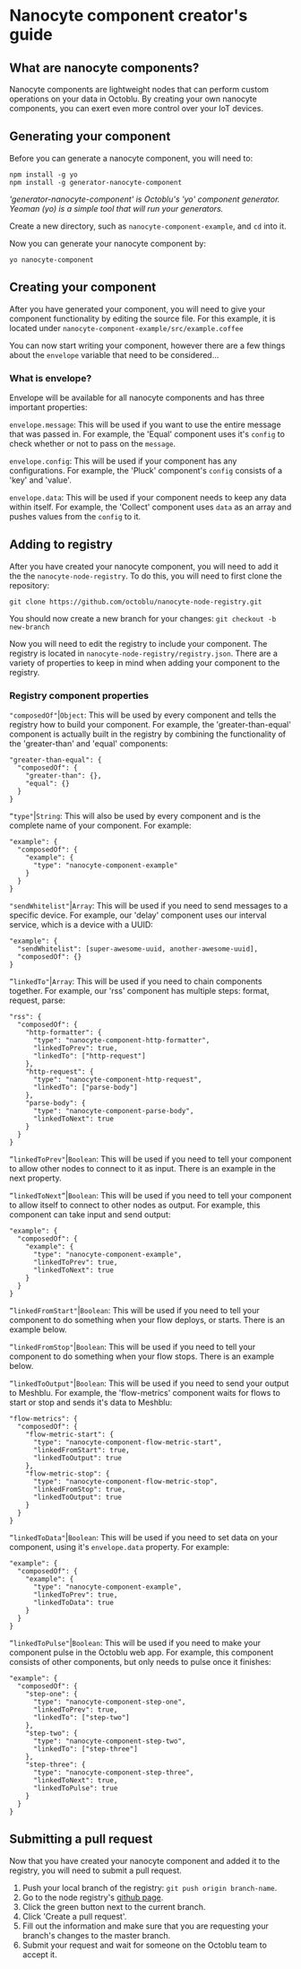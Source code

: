 # Nanocyte component creator's guide

## What are nanocyte components?
Nanocyte components are lightweight nodes that can perform custom operations on your data in Octoblu. By creating your own nanocyte components, you can exert even more control over your IoT devices.

## Generating your component
Before you can generate a nanocyte component, you will need to:
```
npm install -g yo
npm install -g generator-nanocyte-component
```
_'generator-nanocyte-component' is Octoblu's 'yo' component generator. Yeoman (yo) is a simple tool that will run your generators._

Create a new directory, such as `nanocyte-component-example`, and `cd` into it.

Now you can generate your nanocyte component by:
```
yo nanocyte-component
```

## Creating your component
After you have generated your component, you will need to give your component functionality by editing the source file. For this example, it is located under `nanocyte-component-example/src/example.coffee`

You can now start writing your component, however there are a few things about the `envelope` variable that need to be considered...

### What is envelope?
Envelope will be available for all nanocyte components and has three important properties:

`envelope.message`: This will be used if you want to use the entire message that was passed in. For example, the 'Equal' component uses it's `config` to check whether or not to pass on the `message`.

`envelope.config`: This will be used if your component has any configurations. For example, the 'Pluck' component's `config` consists of a 'key' and 'value'.

`envelope.data`: This will be used if your component needs to keep any data within itself. For example, the 'Collect' component uses `data` as an array and pushes values from the `config` to it.

## Adding to registry
After you have created your nanocyte component, you will need to add it the the `nanocyte-node-registry`. To do this, you will need to first clone the repository:
```
git clone https://github.com/octoblu/nanocyte-node-registry.git
```
You should now create a new branch for your changes: `git checkout -b new-branch`

Now you will need to edit the registry to include your component. The registry is located in `nanocyte-node-registry/registry.json`. There are a variety of properties to keep in mind when adding your component to the registry.

### Registry component properties
`"composedOf"`|`Object`: This will be used by every component and tells the registry how to build your component. For example, the 'greater-than-equal' component is actually built in the registry by combining the functionality of the 'greater-than' and 'equal' components:
```
"greater-than-equal": {
  "composedOf": {
    "greater-than": {},
    "equal": {}
  }
}
```

`”type"`|`String`: This will also be used by every component and is the complete name of your component. For example:
```
"example": {
  "composedOf": {
    "example": {
      "type": "nanocyte-component-example"
    }
  }
}
```

`"sendWhitelist"`|`Array`: This will be used if you need to send messages to a specific device. For example, our 'delay' component uses our interval service, which is a device with a UUID:
```
"example": {
  "sendWhitelist": [super-awesome-uuid, another-awesome-uuid],
  "composedOf": {}
}
```

`”linkedTo"`|`Array`: This will be used if you need to chain components together. For example, our 'rss' component has multiple steps: format, request, parse:
```
"rss": {
  "composedOf": {
    "http-formatter": {
      "type": "nanocyte-component-http-formatter",
      "linkedToPrev": true,
      "linkedTo": ["http-request"]
    },
    "http-request": {
      "type": "nanocyte-component-http-request",
      "linkedTo": ["parse-body"]
    },
    "parse-body": {
      "type": "nanocyte-component-parse-body",
      "linkedToNext": true
    }
  }
}
```

`”linkedToPrev"`|`Boolean`: This will be used if you need to tell your component to allow other nodes to connect to it as input. There is an example in the next property.

`”linkedToNext”`|`Boolean`: This will be used if you need to tell your component to allow itself to connect to other nodes as output. For example, this component can take input and send output:
```
"example": {
  "composedOf": {
    "example": {
      "type": "nanocyte-component-example",
      "linkedToPrev": true,
      "linkedToNext": true
    }
  }
}
```

`”linkedFromStart"`|`Boolean`: This will be used if you need to tell your component to do something when your flow deploys, or starts. There is an example below.

`”linkedFromStop"`|`Boolean`: This will be used if you need to tell your component to do something when your flow stops. There is an example below.

`”linkedToOutput"`|`Boolean`: This will be used if you need to send your output to Meshblu. For example, the 'flow-metrics' component waits for flows to start or stop and sends it's data to Meshblu:
```
"flow-metrics": {
  "composedOf": {
    "flow-metric-start": {
      "type": "nanocyte-component-flow-metric-start",
      "linkedFromStart": true,
      "linkedToOutput": true
    },
    "flow-metric-stop": {
      "type": "nanocyte-component-flow-metric-stop",
      "linkedFromStop": true,
      "linkedToOutput": true
    }
  }
}
```

`”linkedToData"`|`Boolean`: This will be used if you need to set data on your component, using it's `envelope.data` property. For example:
```
"example": {
  "composedOf": {
    "example": {
      "type": "nanocyte-component-example",
      "linkedToPrev": true,
      "linkedToData": true
    }
  }
}
```

`”linkedToPulse"`|`Boolean`: This will be used if you need to make your component pulse in the Octoblu web app. For example, this component consists of other components, but only needs to pulse once it finishes:
```
"example": {
  "composedOf": {
    "step-one": {
      "type": "nanocyte-component-step-one",
      "linkedToPrev": true,
      "linkedTo": ["step-two"]
    },
    "step-two": {
      "type": "nanocyte-component-step-two",
      "linkedTo": ["step-three"]
    },
    "step-three": {
      "type": "nanocyte-component-step-three",
      "linkedToNext": true,
      "linkedToPulse": true
    }
  }
}
```

## Submitting a pull request
Now that you have created your nanocyte component and added it to the registry, you will need to submit a pull request.

1. Push your local branch of the registry: `git push origin branch-name`.
2. Go to the node registry's [github page](https://github.com/octoblu/nanocyte-node-registry).
3. Click the green button next to the current branch.
4. Click 'Create a pull request'.
5. Fill out the information and make sure that you are requesting your branch's changes to the master branch.
6. Submit your request and wait for someone on the Octoblu team to accept it.
